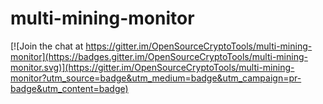 # multi-mining-monitor

[![Join the chat at https://gitter.im/OpenSourceCryptoTools/multi-mining-monitor](https://badges.gitter.im/OpenSourceCryptoTools/multi-mining-monitor.svg)](https://gitter.im/OpenSourceCryptoTools/multi-mining-monitor?utm_source=badge&utm_medium=badge&utm_campaign=pr-badge&utm_content=badge)
